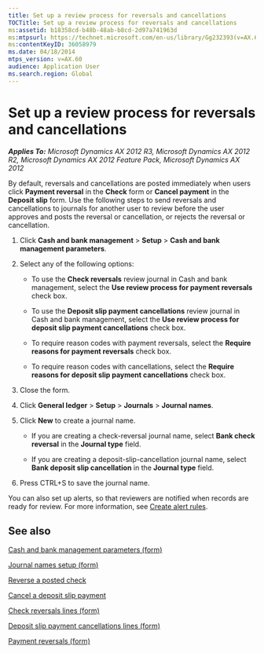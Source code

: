 ```yaml
---
title: Set up a review process for reversals and cancellations
TOCTitle: Set up a review process for reversals and cancellations
ms:assetid: b18358cd-b48b-48ab-b8cd-2d97a741963d
ms:mtpsurl: https://technet.microsoft.com/en-us/library/Gg232393(v=AX.60)
ms:contentKeyID: 36058979
ms.date: 04/18/2014
mtps_version: v=AX.60
audience: Application User
ms.search.region: Global
---
```


# Set up a review process for reversals and cancellations 


_**Applies To:** Microsoft Dynamics AX 2012 R3, Microsoft Dynamics AX 2012 R2, Microsoft Dynamics AX 2012 Feature Pack, Microsoft Dynamics AX 2012_

By default, reversals and cancellations are posted immediately when users click **Payment reversal** in the **Check** form or **Cancel payment** in the **Deposit slip** form. Use the following steps to send reversals and cancellations to journals for another user to review before the user approves and posts the reversal or cancellation, or rejects the reversal or cancellation.

1.  Click **Cash and bank management** \> **Setup** \> **Cash and bank management parameters**.

2.  Select any of the following options:
    
      - To use the **Check reversals** review journal in Cash and bank management, select the **Use review process for payment reversals** check box.
    
      - To use the **Deposit slip payment cancellations** review journal in Cash and bank management, select the **Use review process for deposit slip payment cancellations** check box.
    
      - To require reason codes with payment reversals, select the **Require reasons for payment reversals** check box.
    
      - To require reason codes with cancellations, select the **Require reasons for deposit slip payment cancellations** check box.

3.  Close the form.

4.  Click **General ledger** \> **Setup** \> **Journals** \> **Journal names**.

5.  Click **New** to create a journal name.
    
      - If you are creating a check-reversal journal name, select **Bank check reversal** in the **Journal type** field.
    
      - If you are creating a deposit-slip-cancellation journal name, select **Bank deposit slip cancellation** in the **Journal type** field.

6.  Press CTRL+S to save the journal name.

You can also set up alerts, so that reviewers are notified when records are ready for review. For more information, see [Create alert rules](create-alert-rules.md).

## See also

[Cash and bank management parameters (form)](https://technet.microsoft.com/en-us/library/aa591289\(v=ax.60\))

[Journal names setup (form)](https://technet.microsoft.com/en-us/library/aa552517\(v=ax.60\))

[Reverse a posted check](reverse-a-posted-check.md)

[Cancel a deposit slip payment](cancel-a-deposit-slip-payment.md)

[Check reversals lines (form)](https://technet.microsoft.com/en-us/library/hh209241\(v=ax.60\))

[Deposit slip payment cancellations lines (form)](https://technet.microsoft.com/en-us/library/hh242809\(v=ax.60\))

[Payment reversals (form)](https://technet.microsoft.com/en-us/library/hh208702\(v=ax.60\))

  


